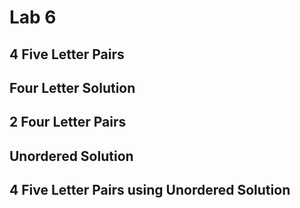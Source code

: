 # Lab 6

## 4 Five Letter Pairs



## Four Letter Solution



## 2 Four Letter Pairs



## Unordered Solution



## 4 Five Letter Pairs using Unordered Solution


